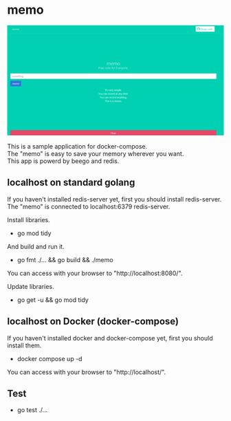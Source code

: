 # memo

![screen_shot.png](https://raw.githubusercontent.com/kakakikikeke/memo/master/images/screen_shot.png)

This is a sample application for docker-compose.  
The "memo" is easy to save your memory wherever you want.  
This app is powerd by beego and redis.

## localhost on standard golang
If you haven't installed redis-server yet, first you should install redis-server.  
The "memo" is connected to localhost:6379 redis-server.

Install libraries.

* go mod tidy

And build and run it.

* go fmt ./... && go build && ./memo

You can access with your browser to "http://localhost:8080/".

Update libraries.

* go get -u && go mod tidy

## localhost on Docker (docker-compose)
If you haven't installed docker and docker-compose yet, first you should install them.

* docker compose up -d

You can access with your browser to "http://localhost/".

## Test
* go test ./...
